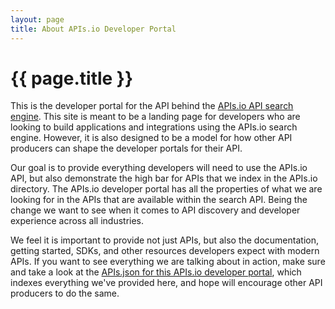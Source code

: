 ```yaml
---
layout: page
title: About APIs.io Developer Portal
---
```

# {{ page.title }}
This is the developer portal for the API behind the [APIs.io API search engine](https://apis.io/). This site is meant to be a landing page for developers who are looking to build applications and integrations using the APIs.io search engine. However, it is also designed to be a model for how other API producers can shape the developer portals for their API.

Our goal is to provide everything developers will need to use the APIs.io API, but also demonstrate the high bar for APIs that we index in the APIs.io directory. The APIs.io developer portal has all the properties of what we are looking for in the APIs that are available within the search API. Being the change we want to see when it comes to API discovery and developer experience across all industries.

We feel it is important to provide not just APIs, but also the documentation, getting started, SDKs, and other resources developers expect with modern APIs. If you want to see everything we are talking about in action, make sure and take a look at the [APIs.json for this APIs.io developer portal](https://developer.apis.io/apis.json), which indexes everything we've provided here, and hope will encourage other API producers to do the same.